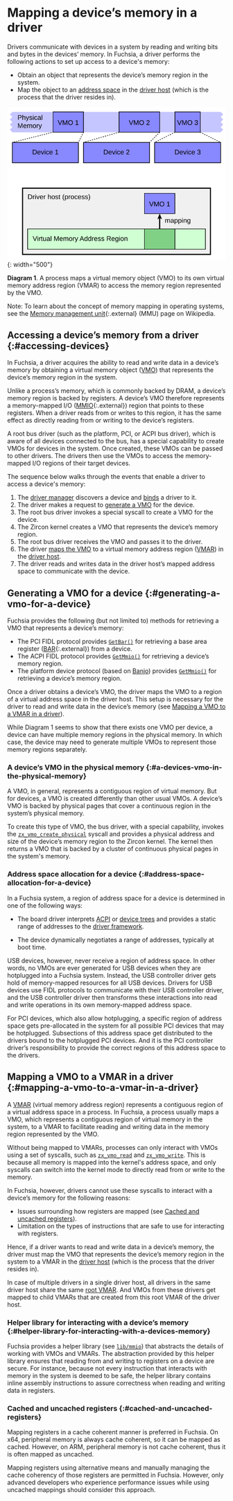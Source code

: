 # Mapping a device’s memory in a driver

Drivers communicate with devices in a system by reading and writing bits and
bytes in the devices’ memory. In Fuchsia, a driver performs the following actions
to set up access to a device's memory:

- Obtain an object that represents the device’s memory region in the system.
- Map the object to an [address space][address-spaces] in the [driver host][driver-host]
  (which is the process that the driver resides in).

![alt_text](images/vmo-and-vmar-for-a-driver-01.svg "VMO and VMAR in a driver"){: width="500"}

**Diagram 1**. A process maps a virtual memory object (VMO) to its own virtual
memory address region (VMAR) to access the memory region represented by the VMO.

Note: To learn about the concept of memory mapping in operating systems, see the
[Memory management unit][mmu]{:.external} (MMU) page on Wikipedia.

## Accessing a device’s memory from a driver {:#accessing-devices}

In Fuchsia, a driver acquires the ability to read and write data in a device’s memory
by obtaining a virtual memory object ([VMO][vmo]) that represents the device’s
memory region in the system.

Unlike a process’s memory, which is commonly backed by DRAM, a device’s memory region
is backed by registers. A device’s VMO therefore represents a memory-mapped I/O
([MMIO][mmio]{:.external}) region that points to these registers. When a driver
reads from or writes to this region, it has the same effect as directly reading
from or writing to the device’s registers.

A root bus driver (such as the platform, PCI, or ACPI bus driver), which is aware of
all devices connected to the bus, has a special capability to create VMOs for
devices in the system. Once created, these VMOs can be passed to other drivers. The
drivers then use the VMOs to access the memory-mapped I/O regions of their target
devices.

The sequence below walks through the events that enable a driver to access
a device's memory:

1. The [driver manager][driver-manager] discovers a device and
   [binds][driver-binding] a driver to it.
1. The driver makes a request to [generate a VMO](#generating-a-vmo-for-a-device)
   for the device.
1. The root bus driver invokes a special syscall to create a VMO for the device.
1. The Zircon kernel creates a VMO that represents the device’s memory region.
1. The root bus driver receives the VMO and passes it to the driver.
1. The driver [maps the VMO](#mapping-a-vmo-to-a-vmar-in-a-driver) to a virtual
   memory address region ([VMAR][vmar]) in the [driver host][driver-host].
1. The driver reads and writes data in the driver host’s mapped address space to
   communicate with the device.

## Generating a VMO for a device {:#generating-a-vmo-for-a-device}

Fuchsia provides the following (but not limited to) methods for retrieving a VMO that
represents a device’s memory:

- The PCI FIDL protocol provides [`GetBar()`][pci-getbar] for retrieving a base area
  register ([BAR][bar]{:.external}) from a device.
- The ACPI FIDL protocol provides [`GetMmio()`][acpi-getmmio] for retrieving a device’s
  memory region.
- The platform device protocol (based on [Banjo][banjo]) provides
  [`GetMmio()`][banjo-getmmio] for retrieving a device’s memory region.

Once a driver obtains a device’s VMO, the driver maps the VMO to a region of a
virtual address space in the driver host. This setup is necessary for the driver to
read and write data in the device’s memory
(see [Mapping a VMO to a VMAR in a driver](#mapping-a-vmo-to-a-vmar-in-a-driver)).

While Diagram 1 seems to show that there exists one VMO per device, a device can
have multiple memory regions in the physical memory. In which case, the device
may need to generate multiple VMOs to represent those memory regions separately.

### A device’s VMO in the physical memory {:#a-devices-vmo-in-the-physical-memory}

A VMO, in general, represents a contiguous region of virtual memory. But for
devices, a VMO is created differently than other usual VMOs. A device’s VMO is
backed by physical pages that cover a continuous region in the system’s physical
memory.

To create this type of VMO, the bus driver, with a special capability, invokes
the [`zx_vmo_create_physical`][zx-vmo-create-physical] syscall and provides a
physical address and size of the device’s memory region to the Zircon kernel.
The kernel then returns a VMO that is backed by a cluster of continuous physical
pages in the system's memory.

### Address space allocation for a device {:#address-space-allocation-for-a-device}

In a Fuchsia system, a region of address space for a device is determined in one
of the following ways:

- The board driver interprets [ACPI][acpi] or [device trees][device-trees] and
  provides a static range of addresses to the [driver framework][driver-framework].

- The device dynamically negotiates a range of addresses, typically at boot
  time.

USB devices, however, never receive a region of address space. In other words,
no VMOs are ever generated for USB devices when they are hotplugged into a
Fuchsia system. Instead, the USB controller driver gets hold of memory-mapped
resources for all USB devices. Drivers for USB devices use FIDL protocols to
communicate with their USB controller driver, and the USB controller driver then
transforms these interactions into read and write operations in its own
memory-mapped address space.

For PCI devices, which also allow hotplugging, a specific region of address
space gets pre-allocated in the system for all possible PCI devices that may be
hotplugged. Subsections of this address space get distributed to the drivers
bound to the hotplugged PCI devices. And it is the PCI controller driver’s
responsibility to provide the correct regions of this address space to the
drivers.

## Mapping a VMO to a VMAR in a driver {:#mapping-a-vmo-to-a-vmar-in-a-driver}

A [VMAR][vmar] (virtual memory address region) represents a contiguous region of a
virtual address space in a process. In Fuchsia, a process usually maps a VMO,
which represents a contiguous region of virtual memory in the system, to a VMAR
to facilitate reading and writing data in the memory region represented by the
VMO.

Without being mapped to VMARs, processes can only interact with VMOs using a set
of syscalls, such as [`zx_vmo_read`][zx-vmo-read] and [`zx_vmo_write`][zx-vmo-write].
This is because all memory is mapped into the kernel's address space, and only
syscalls can switch into the kernel mode to directly read from or write to
the memory.

In Fuchsia, however, drivers cannot use these syscalls to interact with a
device’s memory for the following reasons:

- Issues surrounding how registers are mapped (see
  [Cached and uncached registers](#cached-and-uncached-registers)).
- Limitation on the types of instructions that are safe to use for interacting
  with registers.

Hence, if a driver wants to read and write data in a device’s memory, the driver
must map the VMO that represents the device’s memory region in the system to a
VMAR in the [driver host][driver-host] (which is the process that the driver
resides in).

In case of multiple drivers in a single driver host, all drivers in the same
driver host share the same [root VMAR][root-vmar]. And VMOs from these drivers
get mapped to child VMARs that are created from this root VMAR of the driver host.

### Helper library for interacting with a device’s memory {:#helper-library-for-interacting-with-a-devices-memory}

Fuchsia provides a helper library (see [`lib/mmio`][lib-mmio]) that abstracts the
details of working with VMOs and VMARs. The abstraction provided by this helper
library ensures that reading from and writing to registers on a device are secure.
For instance, because not every instruction that interacts with memory in the
system is deemed to be safe, the helper library contains inline assembly
instructions to assure correctness when reading and writing data in registers.

### Cached and uncached registers {:#cached-and-uncached-registers}

Mapping registers in a cache coherent manner is preferred in Fuchsia. On x64,
peripheral memory is always cache coherent, so it can be mapped as cached.
However, on ARM, peripheral memory is not cache coherent, thus it is often mapped
as uncached.

Mapping registers using alternative means and manually managing the cache
coherency of those registers are permitted in Fuchsia. However, only advanced
developers who experience performance issues while using uncached mappings
should consider this approach.

[address-spaces]: /docs/concepts/memory/address_spaces.md
[driver-host]: /docs/concepts/drivers/driver_framework.md#driver_host
[vmo]: /docs/reference/kernel_objects/vm_object.md
[mmu]: https://en.wikipedia.org/wiki/Memory_management_unit
[mmio]: https://en.wikipedia.org/wiki/Memory-mapped_I/O
[driver-manager]: /docs/concepts/drivers/driver_framework.md#driver_manager
[driver-binding]: /docs/concepts/drivers/driver_binding.md
[vmar]: /docs/reference/kernel_objects/vm_address_region.md
[pci-getbar]: https://cs.opensource.google/fuchsia/fuchsia/+/main:sdk/fidl/fuchsia.hardware.pci/pci.fidl;l=339
[bar]: https://wiki.osdev.org/PCI#Base_Address_Registers
[acpi-getmmio]: https://cs.opensource.google/fuchsia/fuchsia/+/main:sdk/fidl/fuchsia.hardware.acpi/device.fidl;l=324
[banjo-getmmio]: https://cs.opensource.google/fuchsia/fuchsia/+/main:sdk/banjo/fuchsia.hardware.platform.device/platform-device.fidl;l=44
[banjo]: /docs/development/drivers/concepts/device_driver_model/banjo.md
[zx-vmo-create-physical]: /docs/reference/syscalls/vmo_create_physical.md
[acpi]: /docs/contribute/governance/rfcs/0112_acpi_support_on_x86.md
[device-trees]: /docs/contribute/governance/rfcs/0192_device_trees_on_fuchsia.md
[driver-framework]: /docs/concepts/drivers/driver_framework.md
[zx-vmo-read]: /docs/reference/syscalls/vmo_read.md
[zx-vmo-write]: /docs/reference/syscalls/vmo_write.md
[root-vmar]: /docs/concepts/memory/address_spaces.md#vmars_mappings_and_vmos
[lib-mmio]: https://cs.opensource.google/fuchsia/fuchsia/+/main:src/devices/lib/mmio/include/lib/mmio/mmio.h

